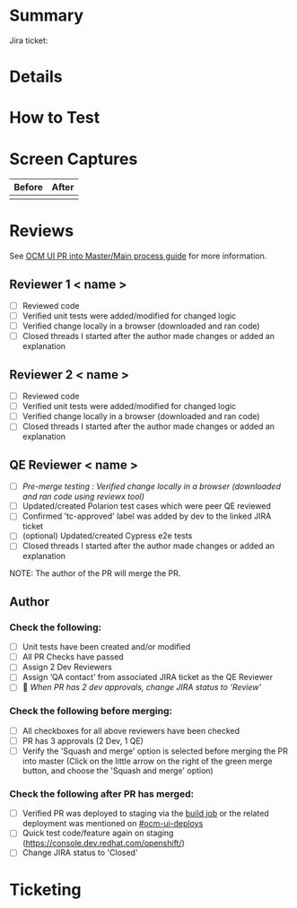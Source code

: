 # Summary

<!-- add a summarized description of the PR content -->

Jira ticket: <!-- add URL to the associated JIRA ticket -->

# Details

<!-- add a detailed list of changes, and link to the relevant commit-revision on each item.
alternatively, use the below generated text to simply show the PR commits' messages -->

# How to Test

<!-- add any useful information for local testing, like environment or tooling prerequisites,
specially used CLI options, the user-flow, and so on -->


# Screen Captures

| Before                                              | After                                   |
| --------------------------------------------------- | --------------------------------------- |
| <!-- attach a "before" screenshot or video here --> | <!-- attach an "after" capture here --> |
             

# Reviews

See [OCM UI PR into Master/Main process guide](https://docs.google.com/document/d/1utGXwyP63cViOyLR7T2R7eU5BoeNOKMf7MyqjY1VApo/) for more information.

## Reviewer 1 < name >

- [ ] Reviewed code
- [ ] Verified unit tests were added/modified for changed logic
- [ ] Verified change locally in a browser (downloaded and ran code)
- [ ] Closed threads I started after the author made changes or added an explanation

## Reviewer 2 < name >

- [ ] Reviewed code
- [ ] Verified unit tests were added/modified for changed logic
- [ ] Verified change locally in a browser (downloaded and ran code)
- [ ] Closed threads I started after the author made changes or added an explanation

## QE Reviewer < name >
- [ ] _Pre-merge testing : Verified change locally in a browser (downloaded and ran code using reviewx tool)_
- [ ] Updated/created Polarion test cases which were peer QE reviewed
- [ ] Confirmed 'tc-approved' label was added by dev to the linked JIRA ticket
- [ ] (optional) Updated/created Cypress e2e tests
- [ ] Closed threads I started after the author made changes or added an explanation

NOTE: The author of the PR will merge the PR.

## Author

### Check the following:
- [ ] Unit tests have been created and/or modified
- [ ] All PR Checks have passed
- [ ] Assign 2 Dev Reviewers
- [ ] Assign ‘QA contact’ from associated JIRA ticket as the QE Reviewer
- [ ] &#x1F53B; _When PR has 2 dev approvals, change JIRA status to ‘Review’_
### Check the following before merging:
- [ ] All checkboxes for all above reviewers have been checked
- [ ] PR has 3 approvals (2 Dev, 1 QE)
- [ ] Verify the 'Squash and merge' option is selected before merging the PR into master (Click on the little arrow on the right of the green merge button, and choose the 'Squash and merge' option)
### Check the following after PR has merged:
- [ ] Verified PR was deployed to staging via the [build job](https://ci.int.devshift.net/job/RedHatInsights-uhc-portal-gh-build-master/) or the related deployment was mentioned on [#ocm-ui-deploys](https://redhat.enterprise.slack.com/archives/C03GKHGMX7U)
- [ ] Quick test code/feature again on staging (https://console.dev.redhat.com/openshift/)
- [ ] Change JIRA status to 'Closed'

# Ticketing

<!-- state the ticket or tickets this PR pertains to, e.g. "closes OCMUI-nnn, OCMUI-mmm".
note that "fixes", "closes" or "resolves" (case-insensitive) will automatically
move the ticket(s) to "review" upon merge.
to avoid this, you can use e.g. "addresses OCMUI-nnn" -->
